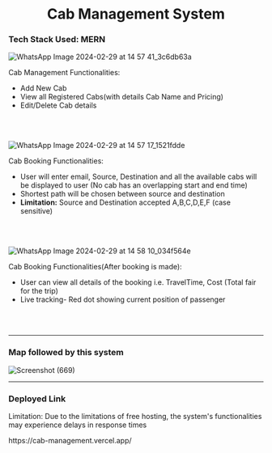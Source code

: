 <h1 align="center">Cab Management System</h1>
<h3>Tech Stack Used: MERN  </h3>

![WhatsApp Image 2024-02-29 at 14 57 41_3c6db63a](https://github.com/vaibhav5140/Cab-Management/assets/85643531/39f50e29-47b7-47a9-a714-7286573b00cf)
<p>Cab Management Functionalities:<br><ul><li>Add New Cab</li><li>View all Registered Cabs(with details Cab Name and Pricing)</li><li>Edit/Delete Cab details</li></ul>
</p>
<br>
<br>

![WhatsApp Image 2024-02-29 at 14 57 17_1521fdde](https://github.com/vaibhav5140/Cab-Management/assets/85643531/e15ac7d1-bbfa-48ce-bf2c-a98a95ed4847)
<p>Cab Booking Functionalities:<br><ul><li>User will enter email, Source, Destination and all the available cabs will be displayed to user (No cab has an overlapping start and end time)</li><li>Shortest path will be chosen between source and destination</li><li><b>Limitation:</b> Source and Destination accepted A,B,C,D,E,F (case sensitive)</li></ul>
</p>
<br>
<br>

![WhatsApp Image 2024-02-29 at 14 58 10_034f564e](https://github.com/vaibhav5140/Cab-Management/assets/85643531/47c9fd18-eba8-43e7-9a8c-1333373a4ca2)
<p>Cab Booking Functionalities(After booking is made):<br><ul><li>User can view all details of the booking i.e. TravelTime, Cost (Total fair for the trip) </li><li>Live tracking- Red dot showing current position of passenger</li></ul>
</p>
<br>
<br>
<hr>
<h3>Map followed by this system</h3>

![Screenshot (669)](https://github.com/vaibhav5140/Cab-Management/assets/85643531/463da567-5c88-431d-ad86-12cd83a98f6c)

<hr>
<h3>Deployed Link</h3>
<p>Limitation: Due to the limitations of free hosting, the system's functionalities may experience delays in response times</p>
<p>https://cab-management.vercel.app/</p>
